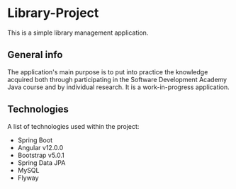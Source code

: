 # Library-Project
This is a simple library management application.
## General info
The application's main purpose is to put into practice the knowledge acquired both through participating in the Software Development Academy Java course and by individual research.
It is a work-in-progress application.
## Technologies
A list of technologies used within the project:
* Spring Boot
* Angular v12.0.0
* Bootstrap v5.0.1
* Spring Data JPA
* MySQL
* Flyway
